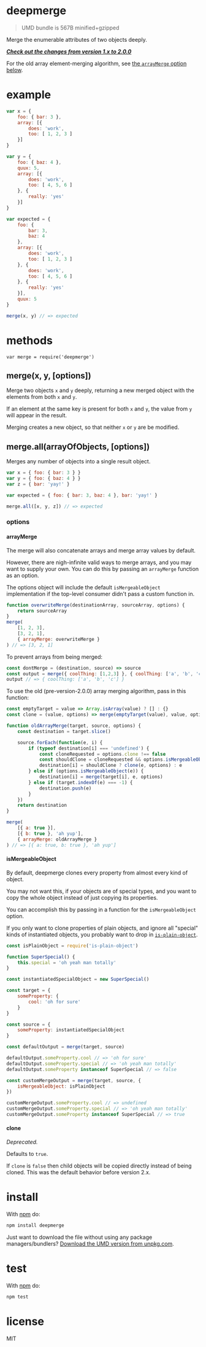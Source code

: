deepmerge
=========

> UMD bundle is 567B minified+gzipped

Merge the enumerable attributes of two objects deeply.

[***Check out the changes from version 1.x to 2.0.0***](https://github.com/KyleAMathews/deepmerge/blob/master/changelog.md#200)

For the old array element-merging algorithm, see [the `arrayMerge` option below](#arraymerge).

example
=======

<!--js
var merge = require('./')
-->

```js
var x = {
	foo: { bar: 3 },
	array: [{
		does: 'work',
		too: [ 1, 2, 3 ]
	}]
}

var y = {
	foo: { baz: 4 },
	quux: 5,
	array: [{
		does: 'work',
		too: [ 4, 5, 6 ]
	}, {
		really: 'yes'
	}]
}

var expected = {
	foo: {
		bar: 3,
		baz: 4
	},
	array: [{
		does: 'work',
		too: [ 1, 2, 3 ]
	}, {
		does: 'work',
		too: [ 4, 5, 6 ]
	}, {
		really: 'yes'
	}],
	quux: 5
}

merge(x, y) // => expected
```

methods
=======

```
var merge = require('deepmerge')
```

merge(x, y, [options])
-----------

Merge two objects `x` and `y` deeply, returning a new merged object with the
elements from both `x` and `y`.

If an element at the same key is present for both `x` and `y`, the value from
`y` will appear in the result.

Merging creates a new object, so that neither `x` or `y` are be modified.

merge.all(arrayOfObjects, [options])
-----------

Merges any number of objects into a single result object.

```js
var x = { foo: { bar: 3 } }
var y = { foo: { baz: 4 } }
var z = { bar: 'yay!' }

var expected = { foo: { bar: 3, baz: 4 }, bar: 'yay!' }

merge.all([x, y, z]) // => expected
```

### options

#### arrayMerge

The merge will also concatenate arrays and merge array values by default.

However, there are nigh-infinite valid ways to merge arrays, and you may want to supply your own.  You can do this by passing an `arrayMerge` function as an option.

The options object will include the default `isMergeableObject` implementation if the top-level consumer didn't pass a custom function in.

```js
function overwriteMerge(destinationArray, sourceArray, options) {
	return sourceArray
}
merge(
	[1, 2, 3],
	[3, 2, 1],
	{ arrayMerge: overwriteMerge }
) // => [3, 2, 1]
```

To prevent arrays from being merged:

```js
const dontMerge = (destination, source) => source
const output = merge({ coolThing: [1,2,3] }, { coolThing: ['a', 'b', 'c'] }, { arrayMerge: dontMerge })
output // => { coolThing: ['a', 'b', 'c'] }
```

To use the old (pre-version-2.0.0) array merging algorithm, pass in this function:

```js
const emptyTarget = value => Array.isArray(value) ? [] : {}
const clone = (value, options) => merge(emptyTarget(value), value, options)

function oldArrayMerge(target, source, options) {
	const destination = target.slice()

	source.forEach(function(e, i) {
		if (typeof destination[i] === 'undefined') {
			const cloneRequested = options.clone !== false
			const shouldClone = cloneRequested && options.isMergeableObject(e)
			destination[i] = shouldClone ? clone(e, options) : e
		} else if (options.isMergeableObject(e)) {
			destination[i] = merge(target[i], e, options)
		} else if (target.indexOf(e) === -1) {
			destination.push(e)
		}
	})
	return destination
}

merge(
	[{ a: true }],
	[{ b: true }, 'ah yup'],
	{ arrayMerge: oldArrayMerge }
) // => [{ a: true, b: true }, 'ah yup']
```

#### isMergeableObject

By default, deepmerge clones every property from almost every kind of object.

You may not want this, if your objects are of special types, and you want to copy the whole object instead of just copying its properties.

You can accomplish this by passing in a function for the `isMergeableObject` option.

If you only want to clone properties of plain objects, and ignore all "special" kinds of instantiated objects, you probably want to drop in [`is-plain-object`](https://github.com/jonschlinkert/is-plain-object).

```js
const isPlainObject = require('is-plain-object')

function SuperSpecial() {
	this.special = 'oh yeah man totally'
}

const instantiatedSpecialObject = new SuperSpecial()

const target = {
	someProperty: {
		cool: 'oh for sure'
	}
}

const source = {
	someProperty: instantiatedSpecialObject
}

const defaultOutput = merge(target, source)

defaultOutput.someProperty.cool // => 'oh for sure'
defaultOutput.someProperty.special // => 'oh yeah man totally'
defaultOutput.someProperty instanceof SuperSpecial // => false

const customMergeOutput = merge(target, source, {
	isMergeableObject: isPlainObject
})

customMergeOutput.someProperty.cool // => undefined
customMergeOutput.someProperty.special // => 'oh yeah man totally'
customMergeOutput.someProperty instanceof SuperSpecial // => true
```

#### clone

*Deprecated.*

Defaults to `true`.

If `clone` is `false` then child objects will be copied directly instead of being cloned.  This was the default behavior before version 2.x.

install
=======

With [npm](http://npmjs.org) do:

```sh
npm install deepmerge
```

Just want to download the file without using any package managers/bundlers?  [Download the UMD version from unpkg.com](https://unpkg.com/deepmerge/dist/umd.js).

test
====

With [npm](http://npmjs.org) do:

```sh
npm test
```

license
=======

MIT

